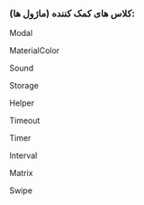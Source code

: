 ### کلاس های کمک کننده (ماژول ها):

Modal

MaterialColor

Sound

Storage

Helper

Timeout

Timer

Interval

Matrix

Swipe
